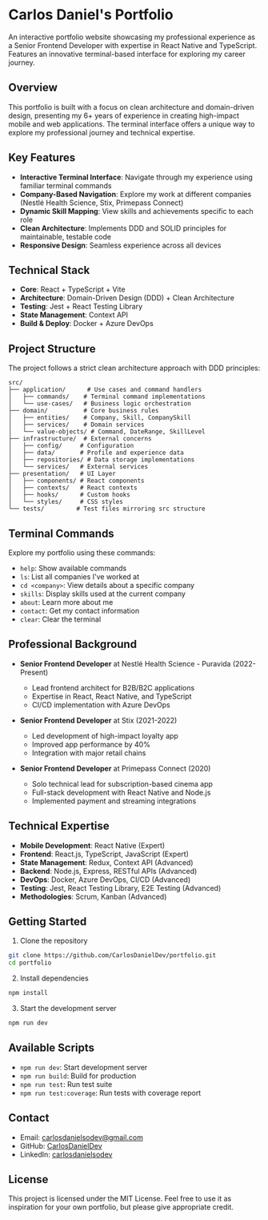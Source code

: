 # Carlos Daniel's Portfolio

An interactive portfolio website showcasing my professional experience as a Senior Frontend Developer with expertise in React Native and TypeScript. Features an innovative terminal-based interface for exploring my career journey.

## Overview

This portfolio is built with a focus on clean architecture and domain-driven design, presenting my 6+ years of experience in creating high-impact mobile and web applications. The terminal interface offers a unique way to explore my professional journey and technical expertise.

## Key Features

- **Interactive Terminal Interface**: Navigate through my experience using familiar terminal commands
- **Company-Based Navigation**: Explore my work at different companies (Nestlé Health Science, Stix, Primepass Connect)
- **Dynamic Skill Mapping**: View skills and achievements specific to each role
- **Clean Architecture**: Implements DDD and SOLID principles for maintainable, testable code
- **Responsive Design**: Seamless experience across all devices

## Technical Stack

- **Core**: React + TypeScript + Vite
- **Architecture**: Domain-Driven Design (DDD) + Clean Architecture
- **Testing**: Jest + React Testing Library
- **State Management**: Context API
- **Build & Deploy**: Docker + Azure DevOps

## Project Structure

The project follows a strict clean architecture approach with DDD principles:

```
src/
├── application/      # Use cases and command handlers
│   ├── commands/    # Terminal command implementations
│   └── use-cases/   # Business logic orchestration
├── domain/          # Core business rules
│   ├── entities/    # Company, Skill, CompanySkill
│   ├── services/    # Domain services
│   └── value-objects/ # Command, DateRange, SkillLevel
├── infrastructure/  # External concerns
│   ├── config/     # Configuration
│   ├── data/       # Profile and experience data
│   ├── repositories/ # Data storage implementations
│   └── services/   # External services
├── presentation/   # UI Layer
│   ├── components/ # React components
│   ├── contexts/   # React contexts
│   ├── hooks/      # Custom hooks
│   └── styles/     # CSS styles
└── tests/         # Test files mirroring src structure
```

## Terminal Commands

Explore my portfolio using these commands:

- `help`: Show available commands
- `ls`: List all companies I've worked at
- `cd <company>`: View details about a specific company
- `skills`: Display skills used at the current company
- `about`: Learn more about me
- `contact`: Get my contact information
- `clear`: Clear the terminal

## Professional Background

- **Senior Frontend Developer** at Nestlé Health Science - Puravida (2022-Present)
  - Lead frontend architect for B2B/B2C applications
  - Expertise in React, React Native, and TypeScript
  - CI/CD implementation with Azure DevOps

- **Senior Frontend Developer** at Stix (2021-2022)
  - Led development of high-impact loyalty app
  - Improved app performance by 40%
  - Integration with major retail chains

- **Senior Frontend Developer** at Primepass Connect (2020)
  - Solo technical lead for subscription-based cinema app
  - Full-stack development with React Native and Node.js
  - Implemented payment and streaming integrations

## Technical Expertise

- **Mobile Development**: React Native (Expert)
- **Frontend**: React.js, TypeScript, JavaScript (Expert)
- **State Management**: Redux, Context API (Advanced)
- **Backend**: Node.js, Express, RESTful APIs (Advanced)
- **DevOps**: Docker, Azure DevOps, CI/CD (Advanced)
- **Testing**: Jest, React Testing Library, E2E Testing (Advanced)
- **Methodologies**: Scrum, Kanban (Advanced)

## Getting Started

1. Clone the repository
```bash
git clone https://github.com/CarlosDanielDev/portfolio.git
cd portfolio
```

2. Install dependencies
```bash
npm install
```

3. Start the development server
```bash
npm run dev
```

## Available Scripts

- `npm run dev`: Start development server
- `npm run build`: Build for production
- `npm run test`: Run test suite
- `npm run test:coverage`: Run tests with coverage report

## Contact

- Email: carlosdanielsodev@gmail.com
- GitHub: [CarlosDanielDev](https://github.com/CarlosDanielDev)
- LinkedIn: [carlosdanielsodev](https://linkedin.com/in/carlosdanielsodev)

## License

This project is licensed under the MIT License. Feel free to use it as inspiration for your own portfolio, but please give appropriate credit.
